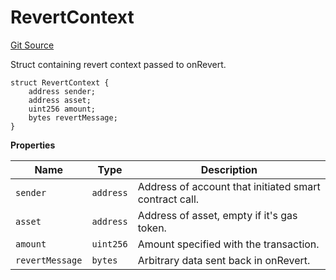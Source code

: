 # RevertContext
[Git Source](https://github.com/zeta-chain/protocol-contracts/blob/d9d250da078cc3bcf80823d625da2236cadb5515/contracts/Revert.sol)

Struct containing revert context passed to onRevert.


```solidity
struct RevertContext {
    address sender;
    address asset;
    uint256 amount;
    bytes revertMessage;
}
```

**Properties**

|Name|Type|Description|
|----|----|-----------|
|`sender`|`address`|Address of account that initiated smart contract call.|
|`asset`|`address`|Address of asset, empty if it's gas token.|
|`amount`|`uint256`|Amount specified with the transaction.|
|`revertMessage`|`bytes`|Arbitrary data sent back in onRevert.|

